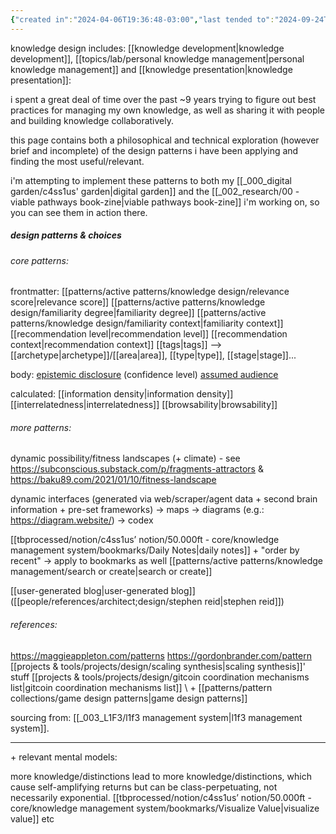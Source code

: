 ```yaml
---
{"created in":"2024-04-06T19:36:48-03:00","last tended to":"2024-09-24T16:27:41-03:00","tags":["knowledgedesign","patterns","design","🌱"],"relevancescore":96,"dg-publish":true,"notestage":["🌱"],"created":"2024-04-06T19:36:48.498-03:00","updated":"2024-11-19T17:36:22.527-03:00","permalink":"/patterns/pattern-collections/knowledge-design-patterns/","dgPassFrontmatter":true}
---
```


knowledge design includes: [[knowledge development\|knowledge development]], [[topics/lab/personal knowledge management\|personal knowledge management]] and [[knowledge presentation\|knowledge presentation]]:

i spent a great deal of time over the past ~9 years trying to figure out best practices for managing my own knowledge, as well as sharing it with people and building knowledge collaboratively.

this page contains both a philosophical and technical exploration (however brief and incomplete) of the design patterns i have been applying and finding the most useful/relevant.

i'm attempting to implement these patterns to both my [[_000_digital garden/c4ss1us' garden\|digital garden]] and the [[_002_research/00 - viable pathways book-zine\|viable pathways book-zine]] i'm working on, so you can see them in action there.

##### design patterns & choices

###### core patterns:

frontmatter:
[[patterns/active patterns/knowledge design/relevance score\|relevance score]]
[[patterns/active patterns/knowledge design/familiarity degree\|familiarity degree]]
[[patterns/active patterns/knowledge design/familiarity context\|familiarity context]]
[[recommendation level\|recommendation level]]
[[recommendation context\|recommendation context]]
[[tags\|tags]]
--> [[archetype\|archetype]]/[[area\|area]], [[type\|type]], [[stage\|stage]]...

body:
[epistemic disclosure](https://maggieappleton.com/epistemic-disclosure) (confidence level)
[assumed audience](https://maggieappleton.com/assumed-audience)

calculated:
[[information density\|information density]]
[[interrelatedness\|interrelatedness]]
[[browsability\|browsability]]

###### more patterns:

dynamic possibility/fitness landscapes (+ climate) - see https://subconscious.substack.com/p/fragments-attractors & https://baku89.com/2021/01/10/fitness-landscape

dynamic interfaces (generated via web/scraper/agent data + second brain information + pre-set frameworks)
-> maps
-> diagrams (e.g.: https://diagram.website/)
-> codex

[[tbprocessed/notion/c4ss1us’ notion/50.000ft - core/knowledge management system/bookmarks/Daily Notes\|daily notes]] + "order by recent" -> apply to bookmarks as well
[[patterns/active patterns/knowledge management/search or create\|search or create]]

[[user-generated blog\|user-generated blog]] ([[people/references/architect;design/stephen reid\|stephen reid]])

###### references:

https://maggieappleton.com/patterns
https://gordonbrander.com/pattern
[[projects & tools/projects/design/scaling synthesis\|scaling synthesis]]' stuff
[[projects & tools/projects/design/gitcoin coordination mechanisms list\|gitcoin coordination mechanisms list]]
\ + [[patterns/pattern collections/game design patterns\|game design patterns]]

sourcing from: [[_003_L1F3/l1f3 management system\|l1f3 management system]].

---

\+ relevant mental models:

more knowledge/distinctions lead to more knowledge/distinctions, which cause self-amplifying returns but can be class-perpetuating, not necessarily exponential.
[[tbprocessed/notion/c4ss1us’ notion/50.000ft - core/knowledge management system/bookmarks/Visualize Value\|visualize value]]
etc